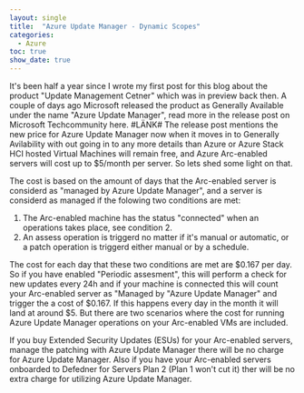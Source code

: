 ```yaml
---
layout: single
title:  "Azure Update Manager - Dynamic Scopes"
categories: 
  - Azure
toc: true
show_date: true
---
```

It's been half a year since I wrote my first post for this blog about the product "Update Management Cetner" which was in preview back then. A couple of days ago Microsoft released the product as Generally Available under the name "Azure Update Manager", read more in the release post on Microsoft Techcommunity here. #LÄNK# The release post mentions the new price for Azure Update Manager now when it moves in to Generally Avilability with out going in to any more details than Azure or Azure Stack HCI hosted Virtual Machines will remain free, and Azure Arc-enabled servers will cost up to $5/month per server. So lets shed some light on that. 

The cost is based on the amount of days that the Arc-enabled server is considerd as "managed by Azure Update Manager", and a server is considerd as managed if the folowing two conditions are met:
1. The Arc-enabled machine has the status "connected" when an operations takes place, see condition 2. 
2. An assess operation is triggerd no matter if it's manual or automatic, or a patch operation is triggerd either manual or by a schedule. 

The cost for each day that these two conditions are met are $0.167 per day. So if you have enabled "Periodic assesment", this will perform a check for new updates every 24h and if your machine is connected this will count your Arc-enabled server as "Managed by "Azure Update Manager" and trigger the a cost of $0.167. If this happens every day in the month it will land at around $5. But there are two scenarios where the cost for running Azure Update Manager operations on your Arc-enabled VMs are included. 

If you buy Extended Security Updates (ESUs) for your Arc-enabled servers, manage the patching with Azure Update Manager there will be no charge for Azure Update Manager. Also if you have your Arc-enabled servers onboarded to Defedner for Servers Plan 2 (Plan 1 won't cut it) ther will be no extra charge for utilizing Azure Update Manager. 
